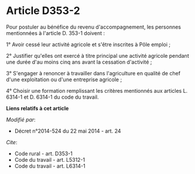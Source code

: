 # Article D353-2

Pour postuler au bénéfice du revenu d'accompagnement, les personnes mentionnées à l'article D. 353-1 doivent : 

1° Avoir cessé leur activité agricole et s'être inscrites à Pôle emploi ; 

2° Justifier qu'elles ont exercé à titre principal une activité agricole pendant une durée d'au moins cinq ans avant la
cessation d'activité ; 

3° S'engager à renoncer à travailler dans l'agriculture en qualité de chef d'une exploitation ou d'une entreprise agricole ; 

4° Choisir une formation remplissant les critères mentionnés aux articles L. 6314-1 et D. 6314-1 du code du travail.

**Liens relatifs à cet article**

_Modifié par_:

  - Décret n°2014-524 du 22 mai 2014 - art. 24

_Cite_:

  - Code rural - art. D353-1
  - Code du travail - art. L5312-1
  - Code du travail - art. L6314-1
